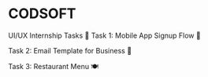 # CODSOFT
UI/UX Internship Tasks 🎉
Task 1: Mobile App Signup Flow 📱

Task 2: Email Template for Business 📧

Task 3: Restaurant Menu 🍽
